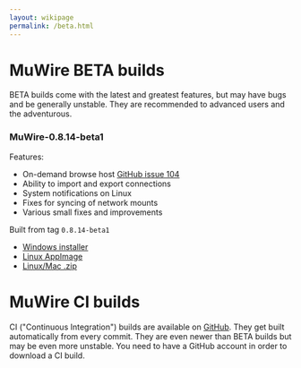 ```yaml
---
layout: wikipage
permalink: /beta.html
---
```


# MuWire BETA builds

BETA builds come with the latest and greatest features, but may have bugs and be generally unstable.  They are recommended to advanced users and the adventurous.

### MuWire-0.8.14-beta1

Features:
* On-demand browse host [GitHub issue 104](https://github.com/zlatinb/muwire/issues/104)
* Ability to import and export connections
* System notifications on Linux
* Fixes for syncing of network mounts
* Various small fixes and improvements

Built from tag `0.8.14-beta1`

* [Windows installer](https://muwire.com/downloads/MuWire-0.8.14-beta1.exe)
* [Linux AppImage](https://muwire.com/downloads/MuWire-0.8.14-beta1.AppImage)
* [Linux/Mac .zip](https://muwire.com/downloads/MuWire-0.8.14-beta1.zip) 

# MuWire CI builds

CI ("Continuous Integration") builds are available on [GitHub](https://github.com/zlatinb/muwire/actions/workflows/gradle.yml).  They get built automatically from every commit.  They are even newer than BETA builds but may be even more unstable.  You need to have a GitHub account in order to download a CI build.
